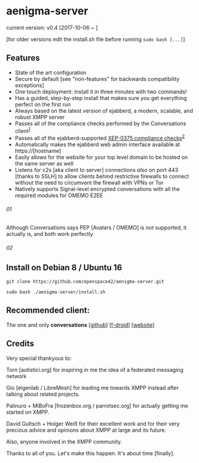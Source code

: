 # aenigma-server

current version: v0.4 [2017-10-06 ~ ]

[for older versions edit the install.sh file before running `sudo bash [...]`]

## Features

* State of the art configuration
* Secure by default [see "non-features" for backwards compatibility exceptions]
* One touch deployment: install it in three minutes with two commands!
* Has a guided, step-by-step install that makes sure you get everything perfect on the first run
* Always based on the latest version of ejabberd, a modern, scalable, and robust XMPP server
* Passes all of the compliance checks performed by the Conversations client<sup>[1](###01)
* Passes all of the ejabberd-supported [XEP-0375 compliance checks](https://github.com/iNPUTmice/ComplianceTester)<sup>[2](###02)
* Automatically makes the ejabberd web admin interface available at https://[hostname]
* Easily allows for the website for your top level domain to be hosted on the same server as well
* Listens for c2s [aka client to server] connections *also* on port 443 [thanks to SSLH] to allow clients behind restrictive firewalls to connect without the need to circumvent the firewall with VPNs or Tor
* Natively supports Signal-level encrypted conversations with all the required modules for OMEMO E2EE

###### 01

Although Conversations says PEP [Avatars / OMEMO] is *not* supported, it actually is, and both work perfectly

###### 02



## Install on Debian 8 / Ubuntu 16

```git clone https://github.com/openspace42/aenigma-server.git```

```sudo bash ./aenigma-server/install.sh```

## Recommended client:

The one and only **conversations** [[github](https://github.com/siacs/Conversations)] [[f-droid](https://f-droid.org/packages/eu.siacs.conversations/)] [[website](https://conversations.im/)]

## Credits

Very special thankyous to:

Torn [autistici.org] for inspiring in me the idea of a federated messaging network

Gio [eigenlab / LibreMesh] for leading me towards XMPP instead after talking about related projects.

Palinuro + MiBoFra [frozenbox.org / parrotsec.org] for actually getting me started on XMPP.

David Gultsch + Holger Weiß for their excellent work and for their very precious advice and opinions about XMPP at large and its future.

Also, anyone involved in the XMPP community.

Thanks to all of you. Let's make this happen. It's about time [finally].
